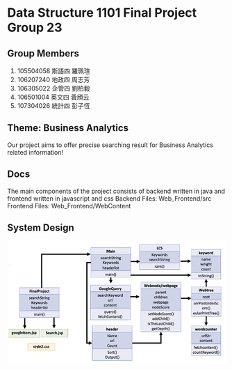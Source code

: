 # Data Structure 1101 Final Project Group 23

## Group Members
1. 105504058 斯語四 羅珮瑄
2. 106207240 地政四 周志芳
3. 106305022 企管四 劉柏毅
4. 106501004 英文四 黃頎云
5. 107304026 統計四 彭子恆

## Theme: Business Analytics
Our project aims to offer precise searching result for Business Analytics related information!

## Docs
The main components of the project consists of backend written in java and frontend written in javascript and css
Backend Files: Web_Frontend/src
Frontend Files: Web_Frontend/WebContent

## System Design
![System Design](System_Design.png)
